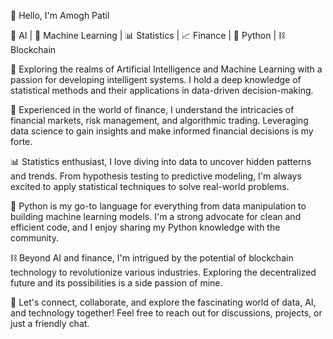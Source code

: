 👋 Hello, I'm Amogh Patil

🧠 AI | 🤖 Machine Learning | 📊 Statistics | 📈 Finance | 🐍 Python | ⛓️ Blockchain

🔬 Exploring the realms of Artificial Intelligence and Machine Learning with a passion for developing intelligent systems. I hold a deep knowledge of statistical methods and their applications in data-driven decision-making.

💼 Experienced in the world of finance, I understand the intricacies of financial markets, risk management, and algorithmic trading. Leveraging data science to gain insights and make informed financial decisions is my forte.

📊 Statistics enthusiast, I love diving into data to uncover hidden patterns and trends. From hypothesis testing to predictive modeling, I'm always excited to apply statistical techniques to solve real-world problems.

🐍 Python is my go-to language for everything from data manipulation to building machine learning models. I'm a strong advocate for clean and efficient code, and I enjoy sharing my Python knowledge with the community.

⛓️ Beyond AI and finance, I'm intrigued by the potential of blockchain technology to revolutionize various industries. Exploring the decentralized future and its possibilities is a side passion of mine.

🌟 Let's connect, collaborate, and explore the fascinating world of data, AI, and technology together! Feel free to reach out for discussions, projects, or just a friendly chat.

<!---
insaneamogh/insaneamogh is a ✨ special ✨ repository because its `README.md` (this file) appears on your GitHub profile.
You can click the Preview link to take a look at your changes.
--->
